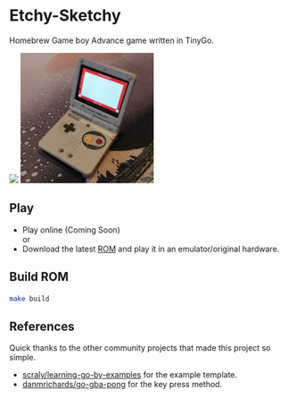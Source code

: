 # Etchy-Sketchy

Homebrew Game boy Advance game written in TinyGo. 

<p float="left">
  <img src="https://github.com/Shellywell123/Etchy-Sketchy/blob/main/assets/ScreenGrab.GIF" height="233" />
  <img src="https://github.com/Shellywell123/Etchy-Sketchy/blob/main/assets/Game-Boy-Advance.jpg" height="233" />
</p>

## Play 
- Play online (Coming Soon)\
or
- Download the latest [ROM](https://github.com/Shellywell123/Etchy-Sketchy/releases) and play it in an emulator/original hardware.

## Build ROM
```bash
make build
```

## References
Quick thanks to the other community projects that made this project so simple.
- [scraly/learning-go-by-examples](https://github.com/scraly/learning-go-by-examples) for the example template.
- [danmrichards/go-gba-pong](https://github.com/danmrichards/go-gba-pong) for the key press method.
